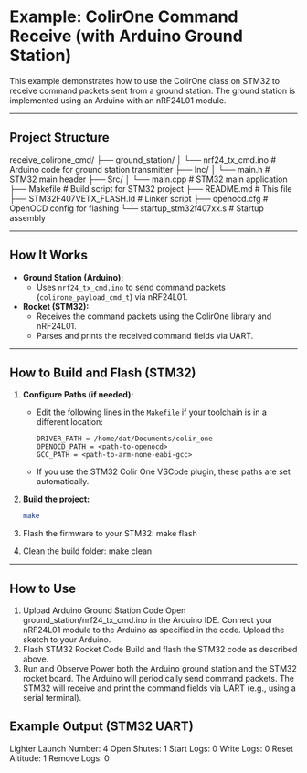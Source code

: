 # Example: ColirOne Command Receive (with Arduino Ground Station)

This example demonstrates how to use the ColirOne class on STM32 to receive command packets sent from a ground station. The ground station is implemented using an Arduino with an nRF24L01 module.

---

## Project Structure
receive_colirone_cmd/ 
├── ground_station/ 
│ └── nrf24_tx_cmd.ino # Arduino code for ground station transmitter 
├── Inc/ 
│ └── main.h # STM32 main header 
├── Src/ 
│ └── main.cpp # STM32 main application 
├── Makefile # Build script for STM32 project 
├── README.md # This file 
├── STM32F407VETX_FLASH.ld # Linker script 
├── openocd.cfg # OpenOCD config for flashing 
└── startup_stm32f407xx.s # Startup assembly

---

## How It Works

- **Ground Station (Arduino):**
  - Uses `nrf24_tx_cmd.ino` to send command packets (`colirone_payload_cmd_t`) via nRF24L01.
- **Rocket (STM32):**
  - Receives the command packets using the ColirOne library and nRF24L01.
  - Parses and prints the received command fields via UART.

---

## How to Build and Flash (STM32)

1. **Configure Paths (if needed):**
   - Edit the following lines in the `Makefile` if your toolchain is in a different location:
     ```
     DRIVER_PATH = /home/dat/Documents/colir_one
     OPENOCD_PATH = <path-to-openocd>
     GCC_PATH = <path-to-arm-none-eabi-gcc>
     ```
   - If you use the STM32 Colir One VSCode plugin, these paths are set automatically.

2. **Build the project:**
   ```sh
   make

3. Flash the firmware to your STM32: make flash
4. Clean the build folder: make clean

---

## How to Use
1. Upload Arduino Ground Station Code
Open ground_station/nrf24_tx_cmd.ino in the Arduino IDE.
Connect your nRF24L01 module to the Arduino as specified in the code.
Upload the sketch to your Arduino.
2. Flash STM32 Rocket Code
Build and flash the STM32 code as described above.
3. Run and Observe
Power both the Arduino ground station and the STM32 rocket board.
The Arduino will periodically send command packets.
The STM32 will receive and print the command fields via UART (e.g., using a serial terminal).

## Example Output (STM32 UART)
Lighter Launch Number: 4
Open Shutes: 1
Start Logs: 0
Write Logs: 0
Reset Altitude: 1
Remove Logs: 0